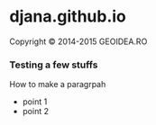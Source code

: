 djana.github.io
===============
Copyright © 2014-2015 GEOIDEA.RO

### Testing a few stuffs
How to make a paragrpah
- point 1
- point 2

